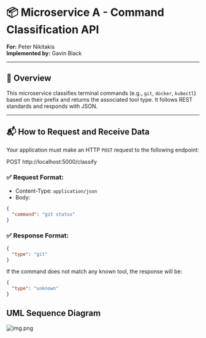 ﻿# 📦 Microservice A - Command Classification API

**For:** Peter Nikitakis  
**Implemented by:** Gavin Black

---

## 🧠 Overview

This microservice classifies terminal commands (e.g., `git`, `docker`, `kubectl`) based on their prefix and returns the associated tool type. It follows REST standards and responds with JSON.

---

## 📬 How to Request and Receive Data

Your application must make an HTTP `POST` request to the following endpoint:

POST http://localhost:5000/classify

### ✅ Request Format:
- Content-Type: `application/json`
- Body:
```json
{
  "command": "git status"
}

```

### ✅ Response Format:

```json
{
  "type": "git"
}
```

If the command does not match any known tool, the response will be:
```json
{
  "type": "unknown"
}
```

## UML Sequence Diagram
![img.png](img.png)